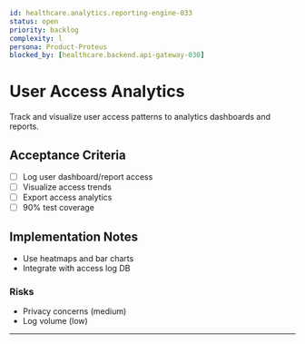 ```yaml
id: healthcare.analytics.reporting-engine-033
status: open
priority: backlog
complexity: l
persona: Product-Proteus
blocked_by: [healthcare.backend.api-gateway-030]
```

# User Access Analytics

Track and visualize user access patterns to analytics dashboards and reports.

## Acceptance Criteria

- [ ] Log user dashboard/report access
- [ ] Visualize access trends
- [ ] Export access analytics
- [ ] 90% test coverage

## Implementation Notes

- Use heatmaps and bar charts
- Integrate with access log DB

### Risks

- Privacy concerns (medium)
- Log volume (low)

---
